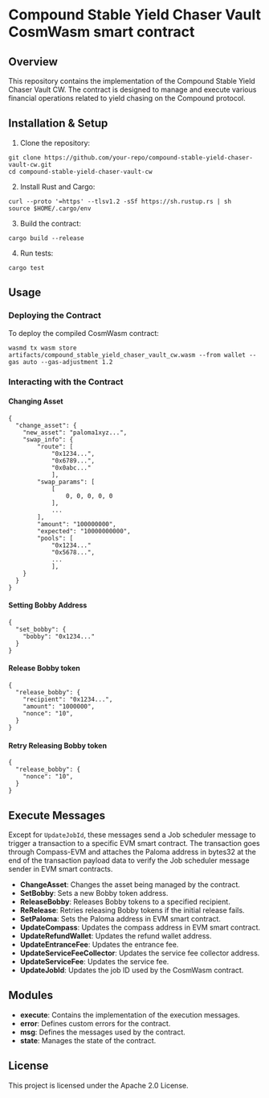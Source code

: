 # Compound Stable Yield Chaser Vault CosmWasm smart contract

## Overview

This repository contains the implementation of the Compound Stable Yield Chaser Vault CW. The contract is designed to manage and execute various financial operations related to yield chasing on the Compound protocol.

## Installation & Setup
1. Clone the repository:
```
git clone https://github.com/your-repo/compound-stable-yield-chaser-vault-cw.git
cd compound-stable-yield-chaser-vault-cw
```
2. Install Rust and Cargo:
```
curl --proto '=https' --tlsv1.2 -sSf https://sh.rustup.rs | sh
source $HOME/.cargo/env
```
3. Build the contract:
```
cargo build --release
```
4. Run tests:
```
cargo test
```

## Usage
### Deploying the Contract
To deploy the compiled CosmWasm contract:
```
wasmd tx wasm store artifacts/compound_stable_yield_chaser_vault_cw.wasm --from wallet --gas auto --gas-adjustment 1.2
```


### Interacting with the Contract
#### Changing Asset
```
{
  "change_asset": {
    "new_asset": "paloma1xyz...",
    "swap_info": {
        "route": [
            "0x1234...",
            "0x6789...",
            "0x0abc..."
            ],
        "swap_params": [
            [
                0, 0, 0, 0, 0
            ],
            ...
        ],
        "amount": "100000000",
        "expected": "10000000000",
        "pools": [
            "0x1234..."
            "0x5678...",
            ...
            ],
    }
  }
}
```

#### Setting Bobby Address
```
{
  "set_bobby": {
    "bobby": "0x1234..."
  }
}
```

#### Release Bobby token
```
{
  "release_bobby": {
    "recipient": "0x1234...",
    "amount": "1000000",
    "nonce": "10",
  }
}
```

#### Retry Releasing Bobby token
```
{
  "release_bobby": {
    "nonce": "10",
  }
}
```


## Execute Messages

Except for `UpdateJobId`, these messages send a Job scheduler message to trigger a transaction to a specific EVM smart contract. The transaction goes through Compass-EVM and attaches the Paloma address in bytes32 at the end of the transaction payload data to verify the Job scheduler message sender in EVM smart contracts.

- **ChangeAsset**: Changes the asset being managed by the contract.
- **SetBobby**: Sets a new Bobby token address.
- **ReleaseBobby**: Releases Bobby tokens to a specified recipient.
- **ReRelease**: Retries releasing Bobby tokens if the initial release fails.
- **SetPaloma**: Sets the Paloma address in EVM smart contract.
- **UpdateCompass**: Updates the compass address in EVM smart contract.
- **UpdateRefundWallet**: Updates the refund wallet address.
- **UpdateEntranceFee**: Updates the entrance fee.
- **UpdateServiceFeeCollector**: Updates the service fee collector address.
- **UpdateServiceFee**: Updates the service fee.
- **UpdateJobId**: Updates the job ID used by the CosmWasm contract.

## Modules

- **execute**: Contains the implementation of the execution messages.
- **error**: Defines custom errors for the contract.
- **msg**: Defines the messages used by the contract.
- **state**: Manages the state of the contract.

## License

This project is licensed under the Apache 2.0 License.
